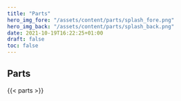 ```yaml
---
title: "Parts"
hero_img_fore: "/assets/content/parts/splash_fore.png"
hero_img_back: "/assets/content/parts/splash_back.png"
date: 2021-10-19T16:22:25+01:00
draft: false
toc: false
---
```


## Parts

{{< parts >}}
